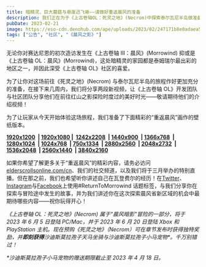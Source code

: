 ```yaml
---
title: 暗精灵、巨大蘑菇与悬崖迅飞蜥——请做好重返晨风的准备
description: 我们正在为于《上古卷轴OL：死灵之地》(Necrom)中探索泰尔瓦尼半岛做准备，与此同时，我们将先回顾一番晨风省的美好回忆！
pubDate: 2023-02-21
image: https://eso-cdn.denohub.com/ape/uploads/2023/02/247171b8e0adaea588127f575bc7d64c.jpg
tags: ["公告", "社区", "《晨风之影》"]
---
```


无论你对赛达尼恩的初次造访发生在《上古卷轴 III：晨风》(Morrowind) 抑或是《上古卷轴
OL：晨风》(Morrowind)，这处暗精灵的家园都是泰姆瑞尔最出彩的地区之一，并因此深受《上古卷轴 OL》社区的喜爱。

为了让你对这场前往《死灵之地》(Necrom)
与泰尔瓦尼半岛的旅程作好更加充分的准备，在接下来几周内，我们将分享两段新视频，让《上古卷轴
OL》开发团队与社区团队分享他们在前往红山之影探险时度过的美好时光——敬请期待他们的介绍视频！

为了让玩家从今天开始体验这场旅程，我们准备了下面精彩的“重返晨风”画作的壁纸版本。

**[1920x1200](https://esosslfiles-a.akamaihd.net/ape/uploads/2023/02/10d378f06853038c144cf17274012753.jpg?no-resize)  |
[1920x1080](https://esosslfiles-a.akamaihd.net/ape/uploads/2023/02/29ad801e22f759596419e874267124ac_wallpaper-1920x1080.jpg?no-resize)
|  [1242x2208](https://esosslfiles-a.akamaihd.net/ape/uploads/2023/02/086db68832e91fe29c8ac496f2db51ab.jpg?no-resize)  |
[1440x900](https://esosslfiles-a.akamaihd.net/ape/uploads/2023/02/2c417553b46a628db760feea23fb3562.jpg?no-resize)  |
[1366x768](https://esosslfiles-a.akamaihd.net/ape/uploads/2023/02/67fbdc7fb9377d5590fedf5a554e01b4.jpg?no-resize)  |
[1280x1024](https://esosslfiles-a.akamaihd.net/ape/uploads/2023/02/1081a9ca5878b44a8275ef72bd6dc8b0.jpg?no-resize)  |
[1024x768](https://esosslfiles-a.akamaihd.net/ape/uploads/2023/02/1128814c5cf2a2b69997e5dbd89180eb.jpg?no-resize)  |
[750x1334](https://esosslfiles-a.akamaihd.net/ape/uploads/2023/02/33f31030a03d5894b524149d18e74ae0.jpg?no-resize)  |
[2880x2560](https://esosslfiles-a.akamaihd.net/ape/uploads/2023/02/6dfc83d7c6b38045e81a7c76716d24ea.jpg?no-resize)  |
[2048x2732](https://esosslfiles-a.akamaihd.net/ape/uploads/2023/02/03fdf37153561eef28eedf27d747c1ad.jpg?no-resize)  |
[1536x2048](https://esosslfiles-a.akamaihd.net/ape/uploads/2023/02/f553ca28522e5b079dd534875f56ef9c.jpg?no-resize)  |
[2560x1440](https://esosslfiles-a.akamaihd.net/ape/uploads/2023/02/9f8467e87d7a3eedbf620e402f085571.jpg?no-resize)  |
[3840x2160](https://esosslfiles-a.akamaihd.net/ape/uploads/2023/02/65d3981505d865aa8dfcd1cfb4c16d7e.jpg?no-resize)**

如果你希望了解更多关于“重返晨风”的精彩内容，请务必访问[elderscrollsonline.com/cn](https://www.elderscrollsonline.com/cn)、我们的社交频道，以及我们将于三月举办的特别直播。但在那之前，我们也希望听你讲述自己在瓦登费尔的经历！在[Twitter](https://twitter.com/TESOnline)、[Instagram](https://www.instagram.com/elderscrollsonline/)与[Facebook](https://www.facebook.com/elderscrollsonline)上使用#ReturnToMorrowind
话题标签，与我们分享你在探索与冒险途中发生的故事，并为我们讲述你在这次探索晨风省新区域的机会中最期待哪些内容——祝你玩得开心！

_《上古卷轴 OL：死灵之地》(Necrom) 属于“晨风暗影”冒险的一部分，将于 2023 年 6 月 5 日登陆 PC/Mac，并于 2023 年 6 月 20
日登陆 Xbox 和 PlayStation
主机。现在预购《死灵之地》（Necrom）可在章节发布时获得独特奖励，并**即刻获得**沙迪斯莫拉孢子天马坐骑与沙迪斯莫拉孢子小马宠物\*。千万别错过！_

_\*沙迪斯莫拉孢子小马宠物的赠送期限截止至 2023 年 4 月 18 日。_

